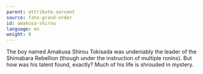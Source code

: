 ```yaml
---
parent: attribute.servant
source: fate-grand-order
id: amakusa-shirou
language: en
weight: 0
---
```


The boy named Amakusa Shirou Tokisada was undeniably the leader of the Shimabara Rebellion (though under the instruction of multiple ronins).
But how was his talent found, exactly?
Much of his life is shrouded in mystery.

